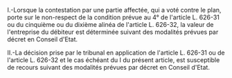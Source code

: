 I.-Lorsque la contestation par une partie affectée, qui a voté contre le plan, porte sur le non-respect de la condition prévue au 4° de l'article L. 626-31 ou du cinquième ou du dixième alinéa de l'article L. 626-32, la valeur de l'entreprise du débiteur est déterminée suivant des modalités prévues par décret en Conseil d'Etat.

II.-La décision prise par le tribunal en application de l'article L. 626-31 ou de l'article L. 626-32 et le cas échéant du I du présent article, est susceptible de recours suivant des modalités prévues par décret en Conseil d'Etat.
